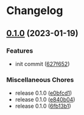 # Changelog

## [0.1.0](https://github.com/Tsanton/goflake-client/compare/v0.1.0...v0.1.0) (2023-01-19)


### Features

* init commit ([627f652](https://github.com/Tsanton/goflake-client/commit/627f652386803bb23ac3c390ee8d31e9d5eefb51))


### Miscellaneous Chores

* release 0.1.0 ([e0bfcd1](https://github.com/Tsanton/goflake-client/commit/e0bfcd1838fa856c53b2aa6bbf1c63135ba2c73c))
* release 0.1.0 ([e840b04](https://github.com/Tsanton/goflake-client/commit/e840b04f425092594ba8465c2f7b9a3804064fe5))
* release 0.1.0 ([6fb13b1](https://github.com/Tsanton/goflake-client/commit/6fb13b15822f16dec20880b6116a9cc374d69386))
